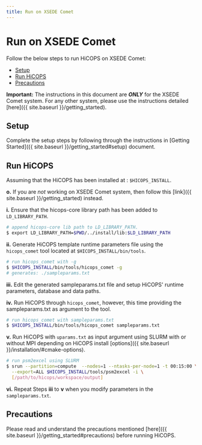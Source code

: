 ```yaml
---
title: Run on XSEDE Comet
---
```


# Run on XSEDE Comet
Follow the below steps to run HiCOPS on XSEDE Comet:

<!-- TOC -->

- [Setup](#setup)
- [Run HiCOPS](#run-hicops)
- [Precautions](#precautions)

<!-- /TOC -->

**Important:** The instructions in this document are ***ONLY*** for the XSEDE Comet system. For any other system, please use the instructions detailed [here]({{ site.baseurl }}/getting_started).

## Setup
Complete the setup steps by following through the instructions in [Getting Started]({{ site.baseurl }}/getting_started#setup) document.

## Run HiCOPS
Assuming that the HiCOPS has been installed at : `$HICOPS_INSTALL`.

**o.** If you are *not* working on XSEDE Comet system, then follow this [link]({{ site.baseurl }}/getting_started) instead.

**i.** Ensure that the hicops-core library path has been added to `LD_LIBRARY_PATH`.      

```bash
# append hicops-core lib path to LD_LIBRARY_PATH.
$ export LD_LIBRARY_PATH=$PWD/../install/lib:$LD_LIBRARY_PATH
```

**ii.** Generate HiCOPS template runtime parameters file using the `hicops_comet` tool located at `$HICOPS_INSTALL/bin/tools`.       

```bash
# run hicops_comet with -g
$ $HICOPS_INSTALL/bin/tools/hicops_comet -g
# generates: ./sampleparams.txt
```

**iii.** Edit the generated sampleparams.txt file and setup HiCOPS' runtime parameters, database and data paths.     

**iv.** Run HiCOPS through `hicops_comet`, however, this time providing the sampleparams.txt as argument to the tool.        

```bash
# run hicops_comet with sampleparams.txt
$ $HICOPS_INSTALL/bin/tools/hicops_comet sampleparams.txt
```

**v.** Run HiCOPS with `uparams.txt` as input argument using SLURM with or without MPI depending on HiCOPS install [options]({{ site.baseurl }}/installation/#cmake-options).        

```bash
# run psm2excel using SLURM
$ srun --partition=compute  --nodes=1 --ntasks-per-node=1 -t 00:15:00 \
  --export=ALL $HICOPS_INSTALL/tools/psm2excel -i \
  [/path/to/hicops/workspace/output]
```

**vi.** Repeat Steps **iii** to **v** when you modify parameters in the `sampleparams.txt`.

## Precautions
Please read and understand the precautions mentioned [here]({{ site.baseurl }}/getting_started#precautions) before running HiCOPS.